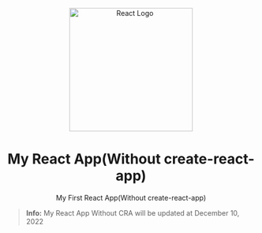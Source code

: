 <p align="center">
    <img src="https://i.postimg.cc/VLyK1mXM/react-logo.png" alt="React Logo" width="250" height="250">
    <h1 align="center">My React App(Without create-react-app)</h1>
    <p align="center">My First React App(Without create-react-app)</p>
</p>

> **Info:** My React App Without CRA will be updated at December 10, 2022